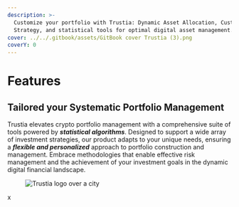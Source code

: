 ```yaml
---
description: >-
  Customize your portfolio with Trustia: Dynamic Asset Allocation, Customized
  Strategy, and statistical tools for optimal digital asset management.
cover: ../../.gitbook/assets/GitBook cover Trustia (3).png
coverY: 0
---
```


# Features

## Tailored your Systematic Portfolio Management

Trustia elevates crypto portfolio management with a comprehensive suite of tools powered by _**statistical algorithms**_. Designed to support a wide array of investment strategies, our product adapts to your unique needs, ensuring a _**flexible and personalized**_ approach to portfolio construction and management. Embrace methodologies that enable effective risk management and the achievement of your investment goals in the dynamic digital financial landscape.



<figure><img src="../../.gitbook/assets/Capture d’écran 2023-12-19 à 18.42.18.png" alt="Trustia logo over a city"><figcaption></figcaption></figure>

x
